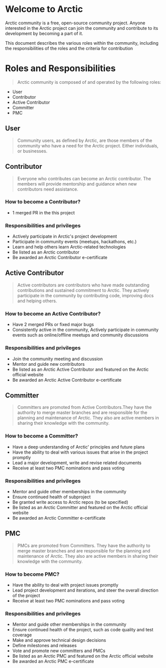 # Welcome to Arctic
Arctic community is a free, open-source community project. 
Anyone interested in the Arctic project can join the community and contribute to its development by becoming a part of it.

This document describes the various roles within the community, including the responsibilities of the roles and the criteria for contribution

# Roles and Responsibilities
> Arctic community is composed of and operated by the following roles:
- User
- Contributor
- Active Contributor
- Committer
- PMC

## User 

> Community users, as defined by Arctic, are those members of the community who have a need for the Arctic project. Either individuals, or businesses.

## Contributor 
> Everyone who contributes can become an Arctic contributor. The members will provide mentorship and guidance when new contributors need assistance.
### How to become a Contributor?
- 1 merged PR in the this project
### Responsibilities and privileges
- Actively participate in Arctic's  project development
- Participate in community events (meetups, hackathons, etc.)
- Learn and help others learn Arctic-related technologies
- Be listed as an Arctic contributor
- Be awarded an Arctic Contributor e-certificate

## Active Contributor
> Active contributors are contributors who have made outstanding contributions and sustained commitment to Arctic. They actively participate in the community by contributing code, improving docs and helping others.
### How to become an Active Contributor?
- Have 2 merged PRs or fixed major bugs
- Consistently active in the community, Actively participate in community events such as online/offline meetups and community discussions
### Responsibilities and privileges
- Join the community meeting and discussion
- Mentor and guide new contributors
- Be listed as an Arctic Active Contributor and featured on the Arctic official website
- Be awarded an Arctic Active Contributor e-certificate

## Committer
> Committers are promoted from Active Contributors.They have the authority to merge master branches and are responsible for the planning and maintenance of Arctic. They also are active members in sharing their knowledge with the community.
### How to become a Committer?
- Have a deep understanding of Arctic' principles and future plans
- Have the ability to deal with various issues that arise in the project promptly
- Lead a major development, write and revise related documents
- Receive at least two PMC nominations and pass voting
### Responsibilities and privileges
- Mentor and guide other memberships in the community
- Ensure continued health of subproject
- Be granted write access to Arctic repos (to be specified)
- Be listed as an Arctic Committer and featured on the Arctic official website
- Be awarded an Arctic Committer e-certificate

## PMC
> PMCs are promoted from Committers. They have the authority to merge master branches and are responsible for the planning and maintenance of Arctic. They also are active members in sharing their knowledge with the community.

### How to become PMC?
- Have the ability to deal with project issues promptly
- Lead project development and iterations, and steer the overall direction of the project
- Receive at least two PMC nominations and pass voting
### Responsibilities and privileges
- Mentor and guide other memberships in the community
- Ensure continued health of the project, such as code quality and test coverage
- Make and approve technical design decisions
- Define milestones and releases
- Vote and promote new committers and PMCs
- Be listed as an Arctic PMC and featured on the Arctic official website
- Be awarded an Arctic PMC e-certificate

